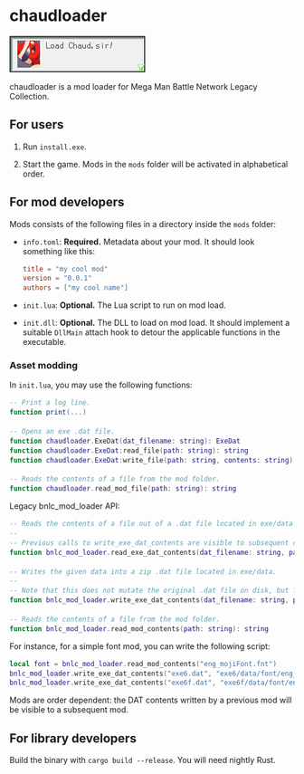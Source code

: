 # chaudloader

![](loadchaud.png)

chaudloader is a mod loader for Mega Man Battle Network Legacy Collection.

## For users

1. Run `install.exe`.

2. Start the game. Mods in the `mods` folder will be activated in alphabetical order.

## For mod developers

Mods consists of the following files in a directory inside the `mods` folder:

-   `info.toml`: **Required.** Metadata about your mod. It should look something like this:

    ```toml
    title = "my cool mod"
    version = "0.0.1"
    authors = ["my cool name"]
    ```

-   `init.lua`: **Optional.** The Lua script to run on mod load.

-   `init.dll`: **Optional.** The DLL to load on mod load. It should implement a suitable `DllMain` attach hook to detour the applicable functions in the executable.

### Asset modding

In `init.lua`, you may use the following functions:

```lua
-- Print a log line.
function print(...)

-- Opens an exe .dat file.
function chaudloader.ExeDat(dat_filename: string): ExeDat
function chaudloader.ExeDat:read_file(path: string): string
function chaudloader.ExeDat:write_file(path: string, contents: string): string

-- Reads the contents of a file from the mod folder.
function chaudloader.read_mod_file(path: string): string
```

Legacy bnlc_mod_loader API:

```lua
-- Reads the contents of a file out of a .dat file located in exe/data (e.g. `exe6.dat`).
--
-- Previous calls to write_exe_dat_contents are visible to subsequent calls to read_exe_dat_contents.
function bnlc_mod_loader.read_exe_dat_contents(dat_filename: string, path: string): string

-- Writes the given data into a zip .dat file located in exe/data.
--
-- Note that this does not mutate the original .dat file on disk, but for all intents and purposes to both the game and the mod loader it does.
function bnlc_mod_loader.write_exe_dat_contents(dat_filename: string, path: string, contents: string)

-- Reads the contents of a file from the mod folder.
function bnlc_mod_loader.read_mod_contents(path: string): string
```

For instance, for a simple font mod, you can write the following script:

```lua
local font = bnlc_mod_loader.read_mod_contents("eng_mojiFont.fnt")
bnlc_mod_loader.write_exe_dat_contents("exe6.dat", "exe6/data/font/eng_mojiFont.fnt", font)
bnlc_mod_loader.write_exe_dat_contents("exe6f.dat", "exe6f/data/font/eng_mojiFont.fnt", font)
```

Mods are order dependent: the DAT contents written by a previous mod will be visible to a subsequent mod.

## For library developers

Build the binary with `cargo build --release`. You will need nightly Rust.
